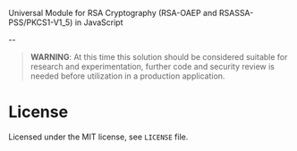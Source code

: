 Universal Module for RSA Cryptography (RSA-OAEP and RSASSA-PSS/PKCS1-V1_5) in JavaScript

--

> **WARNING**: At this time this solution should be considered suitable for research and experimentation, further code and security review is needed before utilization in a production application.


# License
Licensed under the MIT license, see `LICENSE` file.